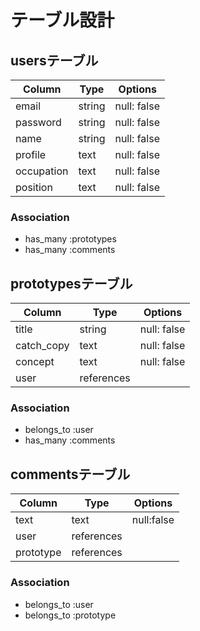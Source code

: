# テーブル設計

## usersテーブル

| Column     | Type   | Options     |
| ---------- | ------ | ----------- |
| email      | string | null: false |
| password   | string | null: false |
| name       | string | null: false |
| profile    | text   | null: false |
| occupation | text   | null: false |
| position   | text   | null: false |

### Association

- has_many :prototypes
- has_many :comments

## prototypesテーブル

| Column     | Type       | Options     |
| ---------- | ---------- | ----------- |
| title      | string     | null: false |
| catch_copy | text       | null: false |
| concept    | text       | null: false |
| user       | references |             |

### Association

- belongs_to :user
- has_many :comments


## commentsテーブル

| Column    | Type       |Options      |
| --------- | ---------- | ----------- |
| text      | text       | null:false  |
| user      | references |             |
| prototype | references |             |

### Association

- belongs_to :user
- belongs_to :prototype